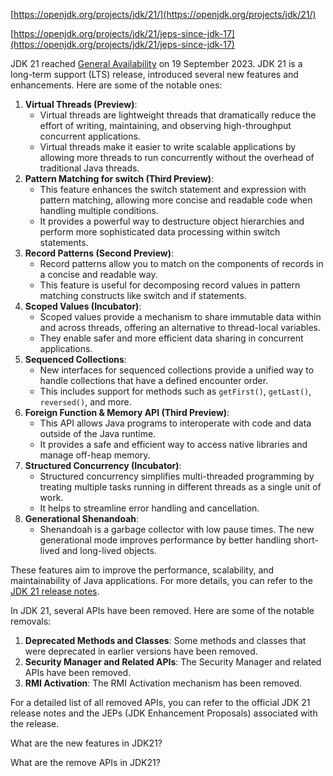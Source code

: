 [https://openjdk.org/projects/jdk/21/](https://openjdk.org/projects/jdk/21/)

[https://openjdk.org/projects/jdk/21/jeps-since-jdk-17](https://openjdk.org/projects/jdk/21/jeps-since-jdk-17)



JDK 21 reached [General Availability](https://openjdk.org/projects/jdk8/milestones#General_Availability) on 19 September 2023. JDK 21 is a long-term support (LTS) release, introduced several new features and enhancements. Here are some of the notable ones:

1. **Virtual Threads (Preview)**:
   - Virtual threads are lightweight threads that dramatically reduce the effort of writing, maintaining, and observing high-throughput concurrent applications.
   - Virtual threads make it easier to write scalable applications by allowing more threads to run concurrently without the overhead of traditional Java threads.
2. **Pattern Matching for switch (Third Preview)**:
   - This feature enhances the switch statement and expression with pattern matching, allowing more concise and readable code when handling multiple conditions.
   - It provides a powerful way to destructure object hierarchies and perform more sophisticated data processing within switch statements.
3. **Record Patterns (Second Preview)**:
   - Record patterns allow you to match on the components of records in a concise and readable way.
   - This feature is useful for decomposing record values in pattern matching constructs like switch and if statements.
4. **Scoped Values (Incubator)**:
   - Scoped values provide a mechanism to share immutable data within and across threads, offering an alternative to thread-local variables.
   - They enable safer and more efficient data sharing in concurrent applications.
5. **Sequenced Collections**:
   - New interfaces for sequenced collections provide a unified way to handle collections that have a defined encounter order.
   - This includes support for methods such as `getFirst()`, `getLast()`, `reversed()`, and more.
6. **Foreign Function & Memory API (Third Preview)**:
   - This API allows Java programs to interoperate with code and data outside of the Java runtime.
   - It provides a safe and efficient way to access native libraries and manage off-heap memory.
7. **Structured Concurrency (Incubator)**:
   - Structured concurrency simplifies multi-threaded programming by treating multiple tasks running in different threads as a single unit of work.
   - It helps to streamline error handling and cancellation.
8. **Generational Shenandoah**:
   - Shenandoah is a garbage collector with low pause times. The new generational mode improves performance by better handling short-lived and long-lived objects.

These features aim to improve the performance, scalability, and maintainability of Java applications. For more details, you can refer to the [JDK 21 release notes](https://openjdk.java.net/projects/jdk/21/).



In JDK 21, several APIs have been removed. Here are some of the notable removals:

1. **Deprecated Methods and Classes**: Some methods and classes that were deprecated in earlier versions have been removed.
2. **Security Manager and Related APIs**: The Security Manager and related APIs have been removed.
3. **RMI Activation**: The RMI Activation mechanism has been removed.

For a detailed list of all removed APIs, you can refer to the official JDK 21 release notes and the JEPs (JDK Enhancement Proposals) associated with the release.



What are the new features in JDK21?

What are the remove APIs in JDK21?
